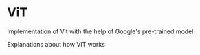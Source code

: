 # ViT

Implementation of Vit with the help of Google's pre-trained model


Explanations about how ViT works
